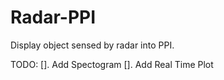 # Radar-PPI
Display object sensed by radar into PPI. 

TODO:
  []. Add Spectogram
  []. Add Real Time Plot
